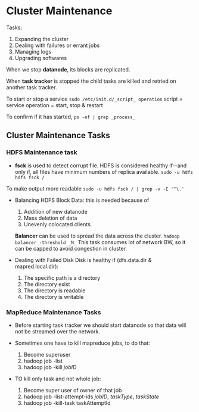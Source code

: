 # Cluster Maintenance

Tasks: 
  1. Expanding the cluster
  2. Dealing with failures or errant jobs
  3. Managing logs
  4. Upgrading softwares

When we stop **datanode**, its blocks are replicated.

When **task tracker** is stopped the child tasks are killed and retried on another task tracker.

To start or stop a service 
  `sudo /etc/init.d/_script_ operation`
  script = service
  operation = start, stop & restart

To confirm if it has started, 
  `ps -ef | grep _process_`


## Cluster Maintenance Tasks

### HDFS Maintenance task

  * **fsck** is used to detect corrupt file. HDFS is considered healthy if--and only if, all files have minimum numbers of replica available.
  `sudo -u hdfs hdfs fsck /`

  To make output more readable
  `sudo -u hdfs fsck / | grep -v -E '^\.'`

  * Balancing HDFS Block Data: this is needed because of
    1. Addition of new datanode
    2. Mass deletion of data
    3. Unevenly colocated clients.
    
    **Balancer** can be used to spread the data across the cluster. 
    `hadoop balancer -threshold _N_`
    This task consumes lot of network BW, so it can be capped to avoid congestion in cluster.

  * Dealing with Failed Disk
    Disk is healthy if (dfs.data.dir & mapred.local.dir):
    1. The specific path is a directory
    2. The directory exist
    3. The directory is readable
    4. The directory is writable  


### MapReduce Maintenance Tasks

  * Before starting task tracker we should start datanode so that data will not be streamed over the network.

  * Sometimes one have to kill mapreduce jobs, to do that:
    1. Become superuser
    2. hadoop job -list
    3. hadoop job -kill _jobID_

  * TO kill only task and not whole job:
    1. Become super user of owner of that job
    2. hadoop job -list-attempt-ids _jobID_, _taskType_, _taskState_
    3. hadoop job -kill-task taskAttemptId
    